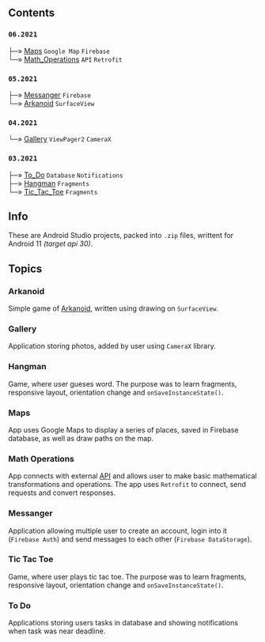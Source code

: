 ## Contents
### `06.2021`<br/>
├─» [Maps](#Maps) `Google Map` `Firebase`<br/>
└─» [Math_Operations](#math-operations) `API` `Retrofit`<br/>
### `05.2021`<br/>
├─» [Messanger](#messanger) `Firebase`<br/>
└─» [Arkanoid](#arkanoid) `SurfaceView`<br/>
### `04.2021`<br/>
└─» [Gallery](#gallery) `ViewPager2` `CameraX`<br/>
### `03.2021`<br/>
├─» [To_Do](#to-do) `Database` `Notifications`<br/>
├─» [Hangman](#hangman) `Fragments`<br/>
└─» [Tic_Tac_Toe](#tic-tac-toe) `Fragments`<br/>

## Info
These are Android Studio projects, packed into `.zip` files, writtent for Android 11 *(target api 30)*.

## Topics
### Arkanoid
Simple game of [Arkanoid](https://en.wikipedia.org/wiki/Arkanoid), written using drawing on `SurfaceView`.

### Gallery
Application storing photos, added by user using `CameraX` library.

### Hangman
Game, where user gueses word. The purpose was to learn fragments, responsive layout, orientation change and `onSaveInstanceState()`.

### Maps
App uses Google Maps to display a series of places, saved in Firebase database, as well as draw paths on the map.

### Math Operations
App connects with external [API](https://github.com/aunyks/newton-api) and allows user to make basic mathematical transformations and operations. The app uses `Retrofit` to connect, send requests and convert responses.

### Messanger
Application allowing multiple user to create an account, login into it (`Firebase Auth`) and send messages to each other (`Firebase DataStorage`).

### Tic Tac Toe
Game, where user plays tic tac toe. The purpose was to learn fragments, responsive layout, orientation change and `onSaveInstanceState()`.

### To Do
Applications storing users tasks in database and showing notifications when task was near deadline.
